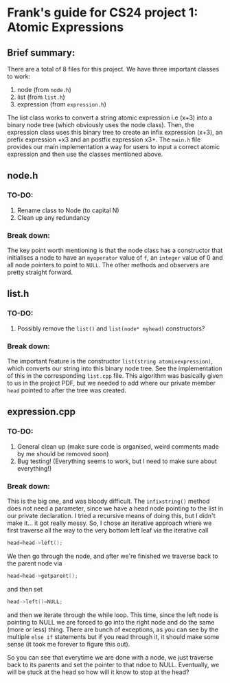 # Frank's guide for CS24 project 1: Atomic Expressions

## Brief summary:

There are a total of 8 files for this project. We have three important classes to work:

1. node (from `node.h`)
2. list (from `list.h`)
3. expression (from `expression.h`)

The list class works to convert a string atomic expression i.e (x+3) into a binary node tree (which obviously uses the node class). Then, the expression class uses this binary tree to create an infix expression (x+3), an prefix expression +x3 and an postfix expression x3+. The `main.h` file provides our main implementation a way for users to input a correct atomic expression and then use the classes mentioned above.

## node.h

### TO-DO:

1. Rename class to Node (to capital N)
2. Clean up any redundancy

### Break down:

The key point worth mentioning is that the node class has a constructor that initialises a node to have an `myoperator` value of `f`, an `integer` value of 0 and all node pointers to point to `NULL`. The other methods and observers are pretty straight forward.  

## list.h

### TO-DO:

1. Possibly remove the `list()` and `list(node* myhead)` constructors?

### Break down:

The important feature is the constructor `list(string atomixexpression)`, which converts our string into this binary node tree. See the implementation of this in the corresponding `list.cpp` file. This algorithm was basically given to us in the project PDF, but we needed to add where our private member `head` pointed to after the tree was created. 

## expression.cpp

### TO-DO:

1. General clean up (make sure code is organised, weird comments made by me should be removed soon) 
2. Bug testing! (Everything seems to work, but I need to make sure about everything!)

### Break down:

This is the big one, and was bloody difficult. The `infixstring()` method does not need a parameter, since we have a head node pointing to the list in our private declaration. I tried a recursive means of doing this, but I didn't make it... it got really messy. So, I chose an iterative approach where we first traverse all the way to the very bottom left leaf via the iterative call 
```c++
head=head->left();
```
We then go through the node, and after we're finished we traverse back to the parent node via
```c++
head=head->getparent();
```
and then set
```c++
head->left()=NULL;
```
and then we iterate through the while loop. This time, since the left node is pointing to NULL we are forced to go into the right node and do the same (more or less) thing. There are bunch of exceptions, as you can see by the multiple `else if` statements but if you read through it, it should make some sense (it took me forever to figure this out). 

So you can see that everytime we are done with a node, we just traverse back to its parents and set the pointer to that ndoe to NULL. Eventually, we will be stuck at the head so how will it know to stop at the head? 





